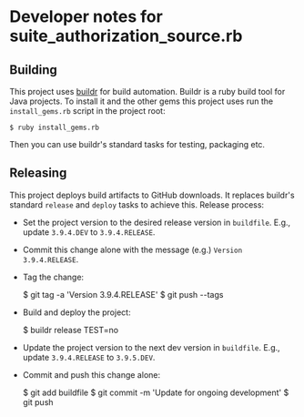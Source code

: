# Developer notes for suite_authorization_source.rb

## Building

This project uses [buildr][] for build automation. Buildr is a ruby build tool
for Java projects. To install it and the other gems this project uses run the
`install_gems.rb` script in the project root:

    $ ruby install_gems.rb

Then you can use buildr's standard tasks for testing, packaging etc.

[buildr]: http://buildr.apache.org/

## Releasing

This project deploys build artifacts to GitHub downloads. It replaces buildr's
standard `release` and `deploy` tasks to achieve this. Release process:

* Set the project version to the desired release version in `buildfile`. E.g.,
  update `3.9.4.DEV` to `3.9.4.RELEASE`.
* Commit this change alone with the message (e.g.) `Version 3.9.4.RELEASE`.
* Tag the change:

    $ git tag -a 'Version 3.9.4.RELEASE'
    $ git push --tags

* Build and deploy the project:

    $ buildr release TEST=no

* Update the project version to the next dev version in `buildfile`. E.g.,
  update `3.9.4.RELEASE` to `3.9.5.DEV`.
* Commit and push this change alone:

    $ git add buildfile
    $ git commit -m 'Update for ongoing development'
    $ git push
